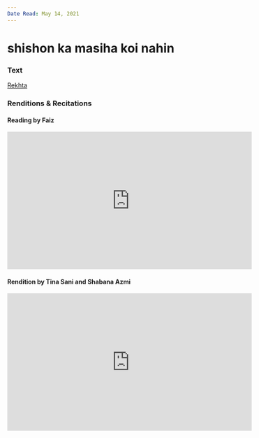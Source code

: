 ```yaml
---
Date Read: May 14, 2021
---
```


# shishon ka masiha koi nahin

### Text
[Rekhta](https://www.rekhta.org/nazms/shiishon-kaa-masiihaa-koii-nahiin-faiz-ahmad-faiz-nazms?lang=ur)

### Renditions & Recitations

#### Reading by Faiz

<iframe width="560" height="315" src="https://www.youtube.com/embed/I_O3CbVhjCQ" title="YouTube video player" frameborder="0" allow="accelerometer; autoplay; clipboard-write; encrypted-media; gyroscope; picture-in-picture" allowfullscreen></iframe>

#### Rendition by Tina Sani and Shabana Azmi

<iframe width="560" height="315" src="https://www.youtube.com/embed/UGodnSazka8" title="YouTube video player" frameborder="0" allow="accelerometer; autoplay; clipboard-write; encrypted-media; gyroscope; picture-in-picture" allowfullscreen></iframe>

